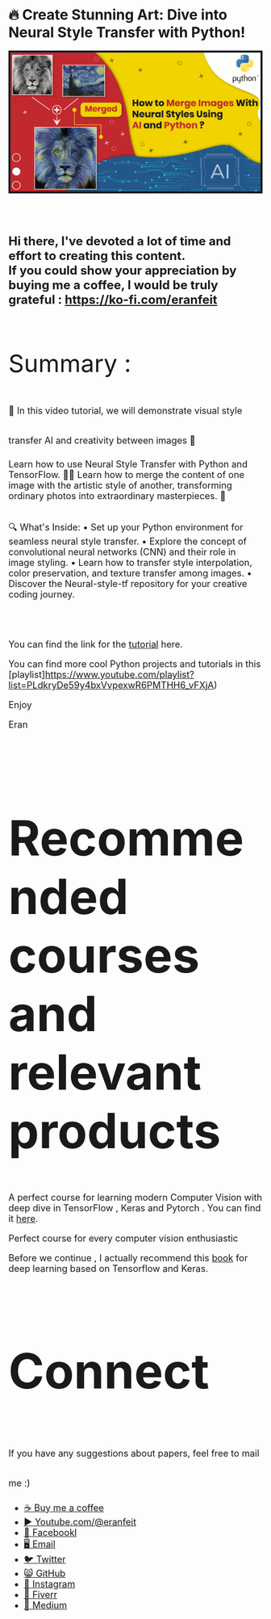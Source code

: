 # 🔥 Create Stunning Art: Dive into Neural Style Transfer with Python!

<p align="center">
  <img width="800" src="Merge images with neural styles - shrink.png" "image">
</p>

##
<br/><br/> 

**<font size="5">Hi there,
I've devoted a lot of time and effort to creating this content. <br/> 
If you could show your appreciation by buying me a coffee, I would be truly grateful : https://ko-fi.com/eranfeit**

<br/><br/>
<font size= "7" >
Summary : <br/>


<font size= "4" >
🚀 In this video tutorial, we will demonstrate visual style transfer AI and creativity between images 🎨

Learn how to use Neural Style Transfer with Python and TensorFlow. 🤖✨ Learn how to merge the content of one image with the artistic style of another, transforming ordinary photos into extraordinary masterpieces. 🌟
<br/><br/> 

🔍 What's Inside:
•	Set up your Python environment for seamless neural style transfer.
•	Explore the concept of convolutional neural networks (CNN) and their role in image styling.
•	Learn how to transfer style interpolation, color preservation, and texture transfer among images.
•	Discover the Neural-style-tf repository for your creative coding journey.

<br/><br/> 

You can find the link for the [tutorial](https://youtu.be/ewvjICAaoX4) here. 

You can find more cool Python projects and tutorials in this [playlist]https://www.youtube.com/playlist?list=PLdkryDe59y4bxVvpexwR6PMTHH6_vFXjA)

Enjoy

Eran
<br/><br/> 

</font>

# Recommended courses and relevant products 
<font size= "4" >

A perfect course for learning modern Computer Vision with deep dive in TensorFlow , Keras and Pytorch . You can find it [here](http://bit.ly/3HeDy1V).

Perfect course for every computer vision enthusiastic

Before we continue , I actually recommend this [book](https://amzn.to/3STWZ2N) for deep learning based on Tensorflow and Keras. 



</font>

# Connect

<font size= "4" >
If you have any suggestions about papers, feel free to mail me :)

- [☕ Buy me a coffee](https://ko-fi.com/eranfeit)
- [▶️ Youtube.com/@eranfeit](https://www.youtube.com/channel/UCTiWJJhaH6BviSWKLJUM9sg)
- [🐙 Facebookl](https://www.facebook.com/groups/3080601358933585)
- [🖥️ Email](mailto:feitgemel@gmail.com)
- [🐦 Twitter](https://twitter.com/eran_feit )
- [😸 GitHub](https://github.com/feitgemel)
- [📸 Instagram](https://www.instagram.com/eran_feit/)
- [🤝 Fiverr ](https://www.fiverr.com/s/mB3Pbb)
- [📝 Medium ](https://medium.com/@feitgemel)


</font>

